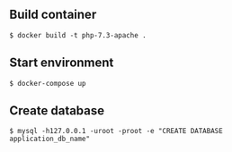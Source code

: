 ## Build container

```
$ docker build -t php-7.3-apache .
```

## Start environment

```
$ docker-compose up
```

## Create database

```
$ mysql -h127.0.0.1 -uroot -proot -e "CREATE DATABASE application_db_name"
```
